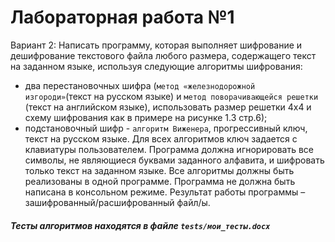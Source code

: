# Лабораторная работа №1
Вариант 2: Написать программу, которая выполняет шифрование и дешифрование текстового файла любого размера, содержащего текст на заданном языке, используя следующие алгоритмы шифрования:
- два перестановочных шифра (`метод «железнодорожной изгороди»`(текст на русском языке) и `метод поворачивающейся решетки` (текст на английском языке), использовать размер решетки 4х4 и схему шифрования как в примере на рисунке 1.3 стр.6);
- подстановочный шифр - `алгоритм Виженера`, прогрессивный ключ, текст на русском языке.
Для всех алгоритмов ключ задается с клавиатуры пользователем.
Программа должна игнорировать все символы, не являющиеся буквами заданного алфавита,  и шифровать только текст на заданном языке. Все алгоритмы должны быть реализованы в одной программе. Программа не должна быть написана в консольном режиме. Результат работы программы – зашифрованный/расшифрованный файл/ы.

##### Тесты алгоритмов находятся в файле `tests/мои_тесты.docx`
